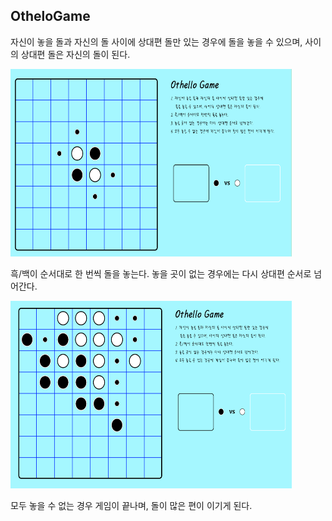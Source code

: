 ## OtheloGame

 자신이 놓을 돌과 자신의 돌 사이에 상대편 돌만 있는 경우에 돌을 놓을 수 있으며, 사이의 상대편 돌은 자신의 돌이 된다.

<img src="https://github.com/lmj0076/Othelo/blob/master/Images/%EC%84%A4%EB%AA%851.png" width="450px" height="300px" ></img><br/>

흑/백이 순서대로 한 번씩 돌을 놓는다.
놓을 곳이 없는 경우에는 다시 상대편 순서로 넘어간다.

<img src="https://github.com/lmj0076/Othelo/blob/master/Images/%EC%84%A4%EB%AA%852.png" width="450px" height="300px" ></img><br/>

모두 놓을 수 없는 경우 게임이 끝나며, 돌이 많은 편이 이기게 된다.
